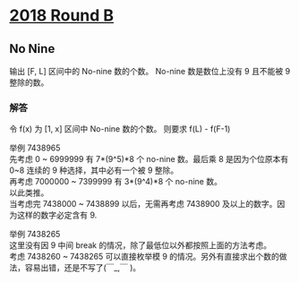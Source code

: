 # [2018 Round B](https://codingcompetitions.withgoogle.com/kickstart/round/0000000000050ff4)

## No Nine
输出 [F, L] 区间中的 No-nine 数的个数。
No-nine 数是数位上没有 9 且不能被 9 整除的数。

### 解答
令 f(x) 为 [1, x] 区间中 No-nine 数的个数。
则要求 f(L) - f(F-1)

举例 7438965  
先考虑 0 ~ 6999999 有 7\*(9^5)\*8 个 no-nine 数。最后乘 8 是因为个位原本有 0~8 连续的 9 种选择，其中必有一个被 9 整除。  
再考虑 7000000 ~ 7399999 有 3\*(9^4)\*8 个 no-nine 数。  
以此类推。  
当考虑完 7438000 ~ 7438899 以后，无需再考虑 7438900 及以上的数字。因为这样的数字必定含有 9.  

举例 7438265  
这里没有因 9 中间 break 的情况，除了最低位以外都按照上面的方法考虑。  
考虑 7438260 ~ 7438265 可以直接枚举模 9 的情况。另外有直接求出个数的做法，容易出错，还是不写了(￣_,￣ )。
